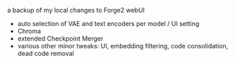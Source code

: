 a backup of my local changes to Forge2 webUI

* auto selection of VAE and text encoders per model / UI setting
* Chroma
* extended Checkpoint Merger
* various other minor tweaks: UI, embedding filtering, code consolidation, dead code removal
